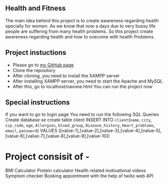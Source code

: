 ## Health and Fitness
The main idea behind this project is to create awareness regarding health specially for women. As we know that now a days due to very bussy life people are suffering from many health problems. So this project create awareness regarding health and how to ovecome with health Problems.


## Project instuctions
  * Please go to [my GitHub page](https://github.com/Raghavmarwaha/health-and-fitness)
  * Clone the repository
  * After cloning, you need to install the XAMPP server 
  * After installing XAMPP server, you need to start the Apache and MySQL
  * After this, go to localhost/navone.html
  You can run the project now


## Special instructions
   If you want to go to login page
   You need to run the following SQL Queries
   Create database se
   create table client
   INSERT INTO `client`(`name`, `city`, `zip_code`, `age`, `Allergies`, `blood_group`, `Disease_history`, `Heart_problems`, `email`, `password`) VALUES ([value-1],[value-2],[value-3],[value-4],[value-5],[value-6],[value-7],[value-8],[value-9],[value-10])

#  Project consisit of -
   BMI Calculator
   Protein calculator
   Health related motivational videos
   Symptom checker
   Booking appointment with the help of twilio web API
